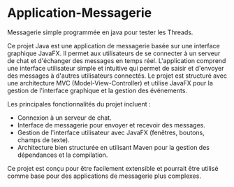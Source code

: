 # Application-Messagerie
Messagerie simple programmée en java pour tester les Threads.


Ce projet Java est une application de messagerie basée sur une interface graphique JavaFX. Il permet aux utilisateurs de se connecter à un serveur de chat et d'échanger des messages en temps réel. L'application comprend une interface utilisateur simple et intuitive qui permet de saisir et d'envoyer des messages à d'autres utilisateurs connectés. Le projet est structuré avec une architecture MVC (Model-View-Controller) et utilise JavaFX pour la gestion de l'interface graphique et la gestion des événements.

Les principales fonctionnalités du projet incluent :
- Connexion à un serveur de chat.
- Interface de messagerie pour envoyer et recevoir des messages.
- Gestion de l'interface utilisateur avec JavaFX (fenêtres, boutons, champs de texte).
- Architecture bien structurée en utilisant Maven pour la gestion des dépendances et la compilation.

Ce projet est conçu pour être facilement extensible et pourrait être utilisé comme base pour des applications de messagerie plus complexes.
